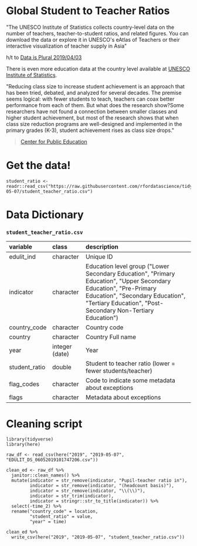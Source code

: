 # Global Student to Teacher Ratios

"The UNESCO Institute of Statistics collects country-level data on the number of teachers, teacher-to-student ratios, and related figures. You can download the data or explore it in UNESCO's eAtlas of Teachers or their interactive visualization of teacher supply in Asia"

h/t to [Data is Plural 2019/04/03](https://docs.google.com/spreadsheets/d/1wZhPLMCHKJvwOkP4juclhjFgqIY8fQFMemwKL2c64vk/edit#gid=0)

There is even more education data at the country level available at [UNESCO Institute of Statistics](http://data.uis.unesco.org/index.aspx?queryid=180).

"Reducing class size to increase student achievement is an approach that has been tried, debated, and analyzed for several decades. The premise seems logical: with fewer students to teach, teachers can coax better performance from each of them. But what does the research show?Some researchers have not found a connection between smaller classes and higher student achievement, but most of the research shows that when class size reduction programs are well-designed and implemented in the primary grades (K-3), student achievement rises as class size drops." 
> [Center for Public Education](http://www.centerforpubliceducation.org/research/class-size-and-student-achievement)

# Get the data!

```
student_ratio <- readr::read_csv("https://raw.githubusercontent.com/rfordatascience/tidytuesday/main/data/2019/2019-05-07/student_teacher_ratio.csv")
```

# Data Dictionary

### `student_teacher_ratio.csv`

|variable      |class     |description |
|:---|:---|:-----------|
|edulit_ind    | character | Unique ID|
|indicator     | character | Education level group ("Lower Secondary Education", "Primary Education", "Upper Secondary Education", "Pre-Primary Education", "Secondary Education", "Tertiary Education", "Post-Secondary Non-Tertiary Education")|
|country_code  | character |  Country code |
|country       | character | Country Full name|
|year          | integer (date)    | Year |
|student_ratio | double    |Student to teacher ratio (lower = fewer students/teacher)|
|flag_codes    | character | Code to indicate some metadata about exceptions |
|flags         | character | Metadata about exceptions |


# Cleaning script

```
library(tidyverse)
library(here)

raw_df <- read_csv(here("2019", "2019-05-07", "EDULIT_DS_06052019101747206.csv"))

clean_ed <- raw_df %>% 
  janitor::clean_names() %>% 
  mutate(indicator = str_remove(indicator, "Pupil-teacher ratio in"),
         indicator = str_remove(indicator, "(headcount basis)"),
         indicator = str_remove(indicator, "\\(\\)"),
         indicator = str_trim(indicator),
         indicator = stringr::str_to_title(indicator)) %>% 
  select(-time_2) %>% 
  rename("country_code" = location,
         "student_ratio" = value,
         "year" = time)

clean_ed %>% 
  write_csv(here("2019", "2019-05-07", "student_teacher_ratio.csv"))


```
